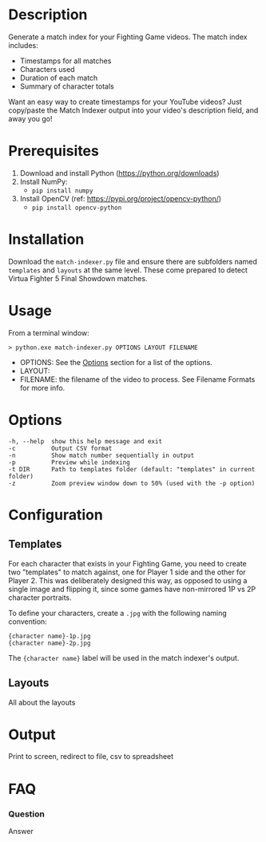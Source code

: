 # Description
Generate a match index for your Fighting Game videos. The match index includes:
* Timestamps for all matches
* Characters used
* Duration of each match
* Summary of character totals

Want an easy way to create timestamps for your YouTube videos? Just copy/paste the Match Indexer output into your video's description field, and away you go!

# Prerequisites
1. Download and install Python (https://python.org/downloads)
2. Install NumPy:
   * `pip install numpy`
3. Install OpenCV (ref: https://pypi.org/project/opencv-python/)
   * `pip install opencv-python`

# Installation
Download the `match-indexer.py` file and ensure there are subfolders named `templates` and `layouts` at the same level. These come prepared to detect Virtua Fighter 5 Final Showdown matches.

# Usage
From a terminal window:

    > python.exe match-indexer.py OPTIONS LAYOUT FILENAME

* OPTIONS: See the [Options](#Options) section for a list of the options.
* LAYOUT: 
* FILENAME: the filename of the video to process. See Filename Formats for more info.

# Options

    -h, --help  show this help message and exit
    -c          Output CSV format
    -n          Show match number sequentially in output
    -p          Preview while indexing
    -t DIR      Path to templates folder (default: "templates" in current folder)
    -z          Zoom preview window down to 50% (used with the -p option)

# Configuration
## Templates
For each character that exists in your Fighting Game, you need to create two "templates" to match against, one for Player 1 side and the other for Player 2. This was deliberately designed this way, as opposed to using a single image and flipping it, since some games have non-mirrored 1P vs 2P character portraits.

To define your characters, create a `.jpg` with the following naming convention:

    {character name}-1p.jpg
    {character name}-2p.jpg

The `{character name}` label will be used in the match indexer's output.

## Layouts
All about the layouts

# Output
Print to screen, redirect to file, csv to spreadsheet

# FAQ

### Question
Answer 